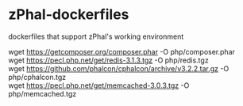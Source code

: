 # zPhal-dockerfiles
dockerfiles that support zPhal's working environment

wget https://getcomposer.org/composer.phar -O php/composer.phar  
wget https://pecl.php.net/get/redis-3.1.3.tgz -O php/redis.tgz  
wget https://github.com/phalcon/cphalcon/archive/v3.2.2.tar.gz -O php/cphalcon.tgz  
wget https://pecl.php.net/get/memcached-3.0.3.tgz -O php/memcached.tgz